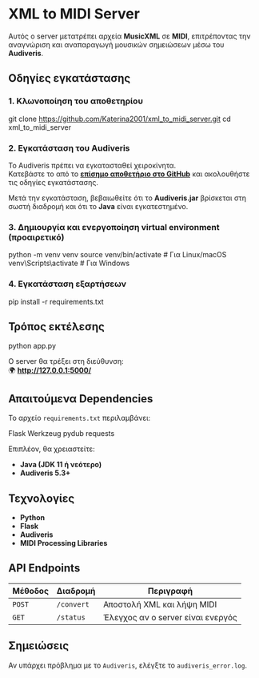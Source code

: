# XML to MIDI Server

Αυτός ο server μετατρέπει αρχεία **MusicXML** σε **MIDI**, επιτρέποντας την αναγνώριση και αναπαραγωγή μουσικών σημειώσεων μέσω του **Audiveris**.

## Οδηγίες εγκατάστασης

### 1. Κλωνοποίηση του αποθετηρίου

git clone https://github.com/Katerina2001/xml_to_midi_server.git
cd xml_to_midi_server

### 2. Εγκατάσταση του **Audiveris**
Το Audiveris πρέπει να εγκατασταθεί χειροκίνητα.  
Κατεβάστε το από το **[επίσημο αποθετήριο στο GitHub](https://github.com/Audiveris/audiveris)** και ακολουθήστε τις οδηγίες εγκατάστασης.

Μετά την εγκατάσταση, βεβαιωθείτε ότι το **Audiveris.jar** βρίσκεται στη σωστή διαδρομή και ότι το **Java** είναι εγκατεστημένο.

### 3. Δημιουργία και ενεργοποίηση **virtual environment** (προαιρετικό)

python -m venv venv
source venv/bin/activate  # Για Linux/macOS
venv\Scripts\activate     # Για Windows

### 4. Εγκατάσταση εξαρτήσεων

pip install -r requirements.txt

## Τρόπος εκτέλεσης

python app.py

Ο server θα τρέξει στη διεύθυνση:  
🌍 **http://127.0.0.1:5000/**

## Απαιτούμενα Dependencies
Το αρχείο `requirements.txt` περιλαμβάνει:

Flask
Werkzeug
pydub
requests

Επιπλέον, θα χρειαστείτε:
- **Java (JDK 11 ή νεότερο)**
- **Audiveris 5.3+**

## Τεχνολογίες
- **Python**
- **Flask**
- **Audiveris**
- **MIDI Processing Libraries**

## API Endpoints

| Μέθοδος | Διαδρομή | Περιγραφή |
|----------|---------|------------|
| `POST` | `/convert` | Αποστολή XML και λήψη MIDI |
| `GET`  | `/status` | Έλεγχος αν ο server είναι ενεργός |

## Σημειώσεις
Αν υπάρχει πρόβλημα με το `Audiveris`, ελέγξτε το `audiveris_error.log`.

